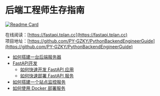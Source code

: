 # 后端工程师生存指南

[![Readme Card](https://github-readme-stats.vercel.app/api/pin/?username=py-gzky&repo=PythonBackendEngineerGuide)](https://github.com/PY-GZKY/PythonBackendEngineerGuide)

在线阅读：[https://fastapi.tplan.cc](https://fastapi.tplan.cc)   
项目地址：[https://github.com/PY-GZKY/PythonBackendEngineerGuide](https://github.com/PY-GZKY/PythonBackendEngineerGuide)

* [如何搭建一台后端服务器](how-to-configure-server.md)
* [FastAPI开发](how-to-quickly-develop-fastapi-application.md)
    * [如何快速开发 FastAPI 应用](how-to-quickly-develop-fastapi-application.md)
    * [如何快速部署 FastAPI 服务](how-to-deploy-fastapi-services.md)
* [如何搭建一个站点监控服务](how-to-build-site-monitoring-service.md)
* [如何使用 Docker 部署服务](how-to-deploy-using-docker.md)